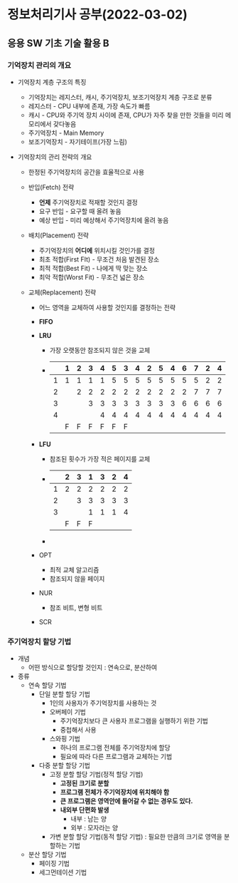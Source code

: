 # 정보처리기사 공부(2022-03-02)

## 응용 SW 기초 기술 활용 B

### 기억장치 관리의 개요

* 기억장치 계층 구조의 특징

  * 기억장치는 레지스터, 캐시, 주기억장치, 보조기억장치 계층 구조로 분류
  * 레지스터 - CPU 내부에 존재, 가장 속도가 빠름
  * 캐시 - CPU와 주기억 장치 사이에 존재, CPU가 자주 찾을 만한 것들을 미리 메모리에서 갖다놓음 
  * 주기억장치 - Main Memory
  * 보조기억장치 - 자기테이프(가장 느림)

* 기억장치의 관리 전략의 개요

  * 한정된 주기억장치의 공간을 효율적으로 사용

  * 반입(Fetch) 전략

    * **언제** 주기억장치로 적재할 것인지 결정
    * 요구 반입 - 요구할 때 올려 놓음
    * 예상 반입 - 미리 예상해서 주기억장치에 올려 놓음

  * 배치(Placement) 전략

    * 주기억장치의 **어디에** 위치시킬 것인가를 결정
    * 최초 적합(First FIt)  - 무조건 처음 발견된 장소
    * 최적 적합(Best Fit) - 나에게 딱 맞는 장소
    * 최악 적합(Worst Fit) - 무조건 넓은 장소

  * 교체(Replacement) 전략

    * 어느 영역을 교체하여 사용할 것인지를 결정하는 전략

    * **FIFO**

    * **LRU** 

      * 가장 오랫동안 참조되지 않은 것을 교체

      * |      | 1    | 2    | 3    | 4    | 5    | 3    | 4    | 2    | 5    | 4    | 6    | 7    | 2    | 4    |
        | ---- | ---- | ---- | ---- | ---- | ---- | ---- | ---- | ---- | ---- | ---- | ---- | ---- | ---- | ---- |
        | 1    | 1    | 1    | 1    | 1    | 5    | 5    | 5    | 5    | 5    | 5    | 5    | 5    | 2    | 2    |
        | 2    |      | 2    | 2    | 2    | 2    | 2    | 2    | 2    | 2    | 2    | 2    | 7    | 7    | 7    |
        | 3    |      |      | 3    | 3    | 3    | 3    | 3    | 3    | 3    | 3    | 6    | 6    | 6    | 6    |
        | 4    |      |      |      | 4    | 4    | 4    | 4    | 4    | 4    | 4    | 4    | 4    | 4    | 4    |
        |      | F    | F    | F    | F    | F    | F    |      |      |      |      |      |      |      |      |

        

    * **LFU**

      * 참조된 횟수가 가장 적은 페이지를 교체

      * |      | 2    | 3    | 1    | 3    | 2    | 4    |
        | ---- | ---- | ---- | ---- | ---- | ---- | ---- |
        | 1    | 2    | 2    | 2    | 2    | 2    | 2    |
        | 2    |      | 3    | 3    | 3    | 3    | 3    |
        | 3    |      |      | 1    | 1    | 1    | 4    |
        |      | F    | F    | F    |      |      |      |

      * 

    * OPT

      * 최적 교체 알고리즘
      * 참조되지 않을 페이지

    * NUR

      * 참조 비트, 변형 비트

    * SCR





### 주기억장치 할당 기법

* 개념
  * 어떤 방식으로 할당할 것인지 : 연속으로, 분산하여
* 종류
  * 연속 할당 기법
    * 단일 분할 할당 기법
      * 1인의 사용자가 주기억장치를 사용하는 것
      * 오버페이 기법 
        * 주기억장치보다 큰 사용자 프로그램을 실행하기 위한 기법
        * 중첩해서 사용
      * 스와핑 기법
        * 하나의 프로그램 전체를 주기억장치에 할당
        * 필요에 따라 다른 프로그램과 교체하는 기법
    * 다중 분할 할당 기법
      * 고정 분할 할당 기법(정적 할당 기법) 
        * **고정된 크기로 분할**
        * **프로그램 전체가 주기억장치에 위치해야 함**
        * **큰 프로그램은 영역안에 들어갈 수 없는 경우도 있다.**
        * **내외부 단편화 발생**
          * 내부 : 남는 양
          * 외부 : 모자라는 양
      * 가변 분할 할당 기법(동적 할당 기법) : 필요한 만큼의 크기로 영역을 분할하는 기법
  * 분산 할당 기법
    * 페이징 기법
    * 세그먼테이션 기법